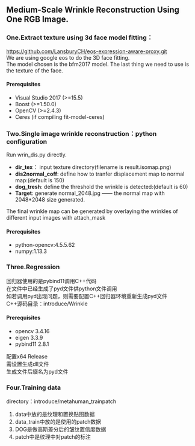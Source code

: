 ## Medium-Scale Wrinkle Reconstruction Using One RGB Image.   
### One.Extract texture using 3d face model fitting：  
https://github.com/LansburyCH/eos-expression-aware-proxy.git  
We are using google eos to do the 3D face fitting.  
The model chosen is the bfm2017 model.
The last thing we need to use is the texture of the face.  
#### Prerequisites
+ Visual Studio 2017 (>=15.5)  
+ Boost (>=1.50.0)  
+ OpenCV (>=2.4.3)  
+ Ceres (if compiling fit-model-ceres)  

### Two.Single image wrinkle reconstruction：python configuration
Run wrin_dis.py directly.  
  
+ **dir_tex**： input texture directory(filename is result.isomap.png)  
+ **dis2normal_coff**:  define how to tranfer displacement map to normal map:(default is 150)  
+ **dog_tresh**:  define the threshold the wrinkle is detected:(default is 60)  
+ **Target**:  generate normal_2048.jpg —— the normal map with 2048*2048 size generated.  
  
The final wrinkle map can be generated by overlaying the wrinkles of different input images with attach_mask  
#### Prerequisites    
+ python-opencv:4.5.5.62  
+ numpy:1.13.3  

### Three.Regression   
回归器使用的是pybind11调用C++代码  
在文件中已经生成了pyd文件供python文件调用  
如若调用pyd出现问题，则需要配置C++回归器环境重新生成pyd文件  
C++源码目录：introduce/Wrinkle
#### Prerequisites    
+ opencv 3.4.16  
+ eigen 3.3.9  
+ pybind11 2.8.1  

配置x64 Release  
需设置生成dll文件  
生成文件后缀名为pyd文件  

### Four.Training data  
directory：introduce/metahuman_trainpatch  
1. data中放的是纹理和置换贴图数据  
2. data_train中放的是使用的patch数据  
3. DOG是做高斯差分后的皱纹置信度数据  
4. patch中是纹理中对patch的标注  

